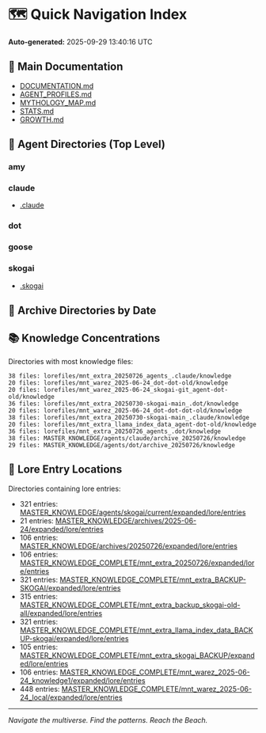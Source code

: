# 🗺️ Quick Navigation Index

**Auto-generated:** 2025-09-29 13:40:16 UTC

## 📁 Main Documentation

- [DOCUMENTATION.md](DOCUMENTATION.md)
- [AGENT_PROFILES.md](AGENT_PROFILES.md)
- [MYTHOLOGY_MAP.md](MYTHOLOGY_MAP.md)
- [STATS.md](STATS.md)
- [GROWTH.md](GROWTH.md)

## 🤖 Agent Directories (Top Level)

### amy

### claude
- [.claude](.claude)

### dot

### goose

### skogai
- [.skogai](.skogai)

## 📅 Archive Directories by Date


## 📚 Knowledge Concentrations

Directories with most knowledge files:
```
38 files: lorefiles/mnt_extra_20250726_agents_.claude/knowledge
20 files: lorefiles/mnt_warez_2025-06-24_dot-dot-old/knowledge
20 files: lorefiles/mnt_warez_2025-06-24_skogai-git_agent-dot-old/knowledge
36 files: lorefiles/mnt_extra_20250730-skogai-main_.dot/knowledge
20 files: lorefiles/mnt_warez_2025-06-24_dot-dot-dot-old/knowledge
38 files: lorefiles/mnt_extra_20250730-skogai-main_.claude/knowledge
20 files: lorefiles/mnt_extra_llama_index_data_agent-dot-old/knowledge
36 files: lorefiles/mnt_extra_20250726_agents_.dot/knowledge
38 files: MASTER_KNOWLEDGE/agents/claude/archive_20250726/knowledge
29 files: MASTER_KNOWLEDGE/agents/dot/archive_20250726/knowledge
```

## 🔮 Lore Entry Locations

Directories containing lore entries:
- 321 entries: [MASTER_KNOWLEDGE/agents/skogai/current/expanded/lore/entries](MASTER_KNOWLEDGE/agents/skogai/current/expanded/lore/entries)
- 21 entries: [MASTER_KNOWLEDGE/archives/2025-06-24/expanded/lore/entries](MASTER_KNOWLEDGE/archives/2025-06-24/expanded/lore/entries)
- 106 entries: [MASTER_KNOWLEDGE/archives/20250726/expanded/lore/entries](MASTER_KNOWLEDGE/archives/20250726/expanded/lore/entries)
- 106 entries: [MASTER_KNOWLEDGE_COMPLETE/mnt_extra_20250726/expanded/lore/entries](MASTER_KNOWLEDGE_COMPLETE/mnt_extra_20250726/expanded/lore/entries)
- 321 entries: [MASTER_KNOWLEDGE_COMPLETE/mnt_extra_BACKUP-SKOGAI/expanded/lore/entries](MASTER_KNOWLEDGE_COMPLETE/mnt_extra_BACKUP-SKOGAI/expanded/lore/entries)
- 315 entries: [MASTER_KNOWLEDGE_COMPLETE/mnt_extra_backup_skogai-old-all/expanded/lore/entries](MASTER_KNOWLEDGE_COMPLETE/mnt_extra_backup_skogai-old-all/expanded/lore/entries)
- 321 entries: [MASTER_KNOWLEDGE_COMPLETE/mnt_extra_llama_index_data_BACKUP-skogai/expanded/lore/entries](MASTER_KNOWLEDGE_COMPLETE/mnt_extra_llama_index_data_BACKUP-skogai/expanded/lore/entries)
- 105 entries: [MASTER_KNOWLEDGE_COMPLETE/mnt_extra_skogai_BACKUP/expanded/lore/entries](MASTER_KNOWLEDGE_COMPLETE/mnt_extra_skogai_BACKUP/expanded/lore/entries)
- 106 entries: [MASTER_KNOWLEDGE_COMPLETE/mnt_warez_2025-06-24_knowledge1/expanded/lore/entries](MASTER_KNOWLEDGE_COMPLETE/mnt_warez_2025-06-24_knowledge1/expanded/lore/entries)
- 448 entries: [MASTER_KNOWLEDGE_COMPLETE/mnt_warez_2025-06-24_local/expanded/lore/entries](MASTER_KNOWLEDGE_COMPLETE/mnt_warez_2025-06-24_local/expanded/lore/entries)

---
*Navigate the multiverse. Find the patterns. Reach the Beach.*
